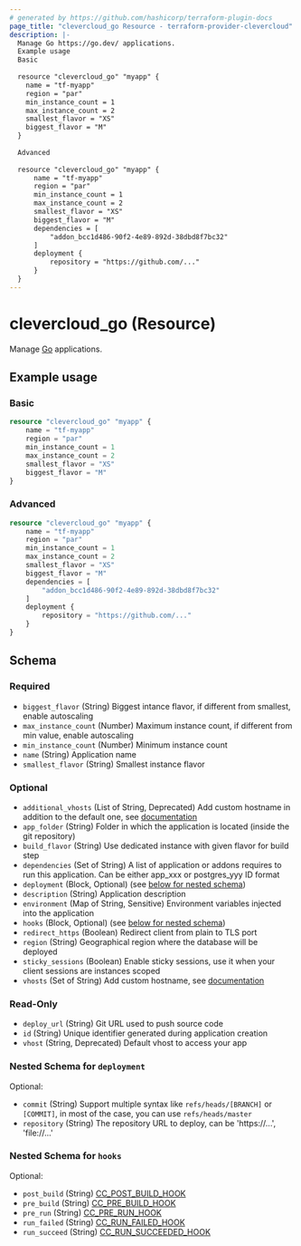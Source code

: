 ```yaml
---
# generated by https://github.com/hashicorp/terraform-plugin-docs
page_title: "clevercloud_go Resource - terraform-provider-clevercloud"
description: |-
  Manage Go https://go.dev/ applications.
  Example usage
  Basic
  
  resource "clevercloud_go" "myapp" {
  	name = "tf-myapp"
  	region = "par"
  	min_instance_count = 1
  	max_instance_count = 2
  	smallest_flavor = "XS"
  	biggest_flavor = "M"
  }
  
  Advanced
  
  resource "clevercloud_go" "myapp" {
      name = "tf-myapp"
      region = "par"
      min_instance_count = 1
      max_instance_count = 2
      smallest_flavor = "XS"
      biggest_flavor = "M"
      dependencies = [
          "addon_bcc1d486-90f2-4e89-892d-38dbd8f7bc32"
      ]
      deployment {
          repository = "https://github.com/..."
      }
  }
---
```


# clevercloud_go (Resource)

Manage [Go](https://go.dev/) applications.

## Example usage

### Basic

```terraform
resource "clevercloud_go" "myapp" {
	name = "tf-myapp"
	region = "par"
	min_instance_count = 1
	max_instance_count = 2
	smallest_flavor = "XS"
	biggest_flavor = "M"
}
```

### Advanced

```terraform
resource "clevercloud_go" "myapp" {
    name = "tf-myapp"
    region = "par"
    min_instance_count = 1
    max_instance_count = 2
    smallest_flavor = "XS"
    biggest_flavor = "M"
    dependencies = [
        "addon_bcc1d486-90f2-4e89-892d-38dbd8f7bc32"
    ]
    deployment {
        repository = "https://github.com/..."
    }
}
```



<!-- schema generated by tfplugindocs -->
## Schema

### Required

- `biggest_flavor` (String) Biggest intance flavor, if different from smallest, enable autoscaling
- `max_instance_count` (Number) Maximum instance count, if different from min value, enable autoscaling
- `min_instance_count` (Number) Minimum instance count
- `name` (String) Application name
- `smallest_flavor` (String) Smallest instance flavor

### Optional

- `additional_vhosts` (List of String, Deprecated) Add custom hostname in addition to the default one, see [documentation](https://www.clever-cloud.com/doc/administrate/domain-names/)
- `app_folder` (String) Folder in which the application is located (inside the git repository)
- `build_flavor` (String) Use dedicated instance with given flavor for build step
- `dependencies` (Set of String) A list of application or addons requires to run this application.
Can be either app_xxx or postgres_yyy ID format
- `deployment` (Block, Optional) (see [below for nested schema](#nestedblock--deployment))
- `description` (String) Application description
- `environment` (Map of String, Sensitive) Environment variables injected into the application
- `hooks` (Block, Optional) (see [below for nested schema](#nestedblock--hooks))
- `redirect_https` (Boolean) Redirect client from plain to TLS port
- `region` (String) Geographical region where the database will be deployed
- `sticky_sessions` (Boolean) Enable sticky sessions, use it when your client sessions are instances scoped
- `vhosts` (Set of String) Add custom hostname, see [documentation](https://www.clever-cloud.com/doc/administrate/domain-names/)

### Read-Only

- `deploy_url` (String) Git URL used to push source code
- `id` (String) Unique identifier generated during application creation
- `vhost` (String, Deprecated) Default vhost to access your app

<a id="nestedblock--deployment"></a>
### Nested Schema for `deployment`

Optional:

- `commit` (String) Support multiple syntax like `refs/heads/[BRANCH]` or `[COMMIT]`, in most of the case, you can use `refs/heads/master`
- `repository` (String) The repository URL to deploy, can be 'https://...', 'file://...'


<a id="nestedblock--hooks"></a>
### Nested Schema for `hooks`

Optional:

- `post_build` (String) [CC_POST_BUILD_HOOK](https://www.clever-cloud.com/doc/develop/build-hooks/#post-build-cc_post_build_hook)
- `pre_build` (String) [CC_PRE_BUILD_HOOK](https://www.clever-cloud.com/doc/develop/build-hooks/#pre-build-cc_pre_build_hook)
- `pre_run` (String) [CC_PRE_RUN_HOOK](https://www.clever-cloud.com/doc/develop/build-hooks/#pre-run-cc_pre_run_hook)
- `run_failed` (String) [CC_RUN_FAILED_HOOK](https://www.clever-cloud.com/doc/develop/build-hooks/#run-succeeded-cc_run_succeeded_hook-or-failed-cc_run_failed_hook)
- `run_succeed` (String) [CC_RUN_SUCCEEDED_HOOK](https://www.clever-cloud.com/doc/develop/build-hooks/#run-succeeded-cc_run_succeeded_hook-or-failed-cc_run_failed_hook)
